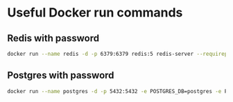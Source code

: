 # Useful Docker run commands

## Redis with password

```bash
docker run --name redis -d -p 6379:6379 redis:5 redis-server --requirepass "SUPER_SECRET_PASSWORD"
```

## Postgres with password

```bash
docker run --name postgres -d -p 5432:5432 -e POSTGRES_DB=postgres -e POSTGRES_USER=postgres -e POSTGRES_PASSWORD=postgres postgres:13.1 
```
